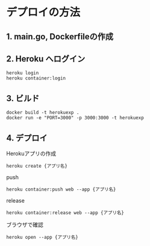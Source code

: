# デプロイの方法

## 1. main.go, Dockerfileの作成

## 2. Heroku へログイン

```shell
heroku login
heroku container:login
```

## 3. ビルド

```shell
docker build -t herokuexp .
docker run -e "PORT=3000" -p 3000:3000 -t herokuexp
```

## 4. デプロイ

Herokuアプリの作成

```shell
heroku create {アプリ名}
```

push

```shell
heroku container:push web --app {アプリ名}
```

release

```shell
heroku container:release web --app {アプリ名}
```

ブラウザで確認

```shell
heroku open --app {アプリ名}
```